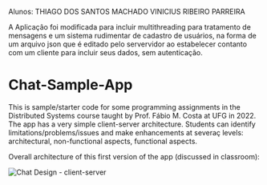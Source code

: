 Alunos: THIAGO DOS SANTOS MACHADO
        VINICIUS RIBEIRO PARREIRA

A Aplicação foi modificada para incluir multithreading para tratamento de mensagens e um sistema rudimentar de cadastro de usuários, na forma de um arquivo json que é editado pelo servervidor ao estabelecer contanto com um cliente para incluir seus dados, sem autenticação.

# Chat-Sample-App
This is sample/starter code for some programming assignments in the Distributed Systems course taught by Prof. Fábio M. Costa at UFG in 2022.
The app has a very simple client-server architecture. Students can identify limitations/problems/issues and make enhancements at severaç levels: architectural, non-functional aspects, functional aspects.  

Overall architecture of this first version of the app (discussed in classroom):

![Chat Design - client-server](https://user-images.githubusercontent.com/13460193/173588387-89793ac9-17b9-4441-986b-53cac6ee40f4.png)
